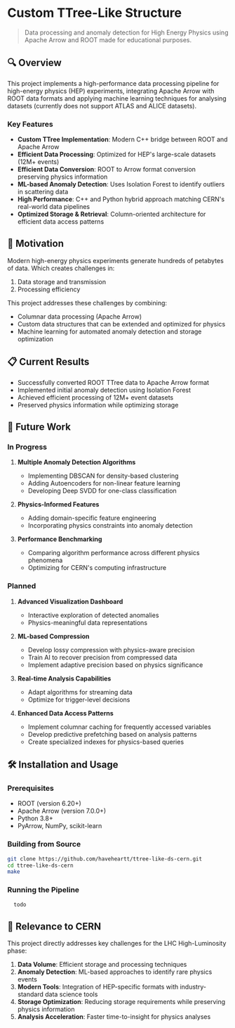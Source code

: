 # Custom TTree-Like Structure

> Data processing and anomaly detection for High Energy Physics using Apache Arrow and ROOT made for educational purposes.

## 🔍 Overview

This project implements a high-performance data processing pipeline for high-energy physics (HEP) experiments, integrating Apache Arrow with ROOT data formats and applying machine learning techniques for analysing datasets (currently does not support ATLAS and ALICE datasets).

### Key Features

- **Custom TTree Implementation**: Modern C++ bridge between ROOT and Apache Arrow
- **Efficient Data Processing**: Optimized for HEP's large-scale datasets (12M+ events)
- **Efficient Data Conversion**: ROOT to Arrow format conversion preserving physics information
- **ML-based Anomaly Detection**: Uses Isolation Forest to identify outliers in scattering data
- **High Performance**: C++ and Python hybrid approach matching CERN's real-world data pipelines
- **Optimized Storage & Retrieval**: Column-oriented architecture for efficient data access patterns

## 🚀 Motivation

Modern high-energy physics experiments generate hundreds of petabytes of data. Which creates challenges in:

1. Data storage and transmission
2. Processing efficiency

This project addresses these challenges by combining:
- Columnar data processing (Apache Arrow)
- Custom data structures that can be extended and optimized for physics
- Machine learning for automated anomaly detection and storage optimization

## 📋 Current Results

- Successfully converted ROOT TTree data to Apache Arrow format
- Implemented initial anomaly detection using Isolation Forest
- Achieved efficient processing of 12M+ event datasets
- Preserved physics information while optimizing storage
  
## 🔮 Future Work

### In Progress

1. **Multiple Anomaly Detection Algorithms**
   - Implementing DBSCAN for density-based clustering
   - Adding Autoencoders for non-linear feature learning
   - Developing Deep SVDD for one-class classification

2. **Physics-Informed Features**
   - Adding domain-specific feature engineering
   - Incorporating physics constraints into anomaly detection

3. **Performance Benchmarking**
   - Comparing algorithm performance across different physics phenomena
   - Optimizing for CERN's computing infrastructure

### Planned

1. **Advanced Visualization Dashboard**
   - Interactive exploration of detected anomalies
   - Physics-meaningful data representations

2. **ML-based Compression**
   - Develop lossy compression with physics-aware precision
   - Train AI to recover precision from compressed data
   - Implement adaptive precision based on physics significance

3. **Real-time Analysis Capabilities**
   - Adapt algorithms for streaming data
   - Optimize for trigger-level decisions

4. **Enhanced Data Access Patterns**
   - Implement columnar caching for frequently accessed variables
   - Develop predictive prefetching based on analysis patterns
   - Create specialized indexes for physics-based queries

## 🛠️ Installation and Usage

### Prerequisites
- ROOT (version 6.20+)
- Apache Arrow (version 7.0.0+)
- Python 3.8+
- PyArrow, NumPy, scikit-learn

### Building from Source
```bash
git clone https://github.com/haveheartt/ttree-like-ds-cern.git
cd ttree-like-ds-cern
make
```

### Running the Pipeline
```bash
  todo
```

## 🔗 Relevance to CERN

This project directly addresses key challenges for the LHC High-Luminosity phase:

1. **Data Volume**: Efficient storage and processing techniques
2. **Anomaly Detection**: ML-based approaches to identify rare physics events
3. **Modern Tools**: Integration of HEP-specific formats with industry-standard data science tools
4. **Storage Optimization**: Reducing storage requirements while preserving physics information
5. **Analysis Acceleration**: Faster time-to-insight for physics analyses
